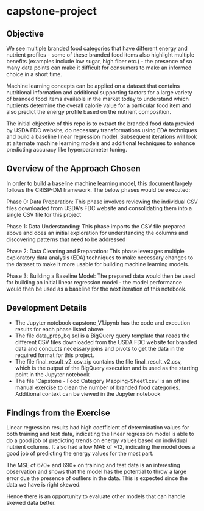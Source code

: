 # capstone-project

## Objective
We see multiple branded food categories that have different energy and nutrient profiles - some of these branded food items also highlight multiple benefits (examples include low sugar, high fiber etc.) - the presence of so many data points can make it difficult for consumers to make an informed choice in a short time.

Machine learning concepts can be applied on a dataset that contains nutritional information and additional supporting factors for a large variety of branded food items available in the market today to understand which nutrients determine the overall calorie value for a particular food item and also predict the energy profile based on the nutrient composition. 

The initial objective of this repo is to extract the branded food data provied by USDA FDC website, do necessary transformations using EDA techniques and build a baseline linear regression model. Subsequent iterations will look at alternate machine learning models and additional techniques to enhance predicting accuracy like hyperparameter tuning. 

## Overview of the Approach Chosen
In order to build a baseline machine learning model, this document largely follows the CRISP-DM framework. The below phases would be executed:

Phase 0: Data Preparation: This phase involves reviewing the individual CSV files downloaded from USDA's FDC website and consolidating them into a single CSV file for this project

Phase 1: Data Understanding: This phase imports the CSV file prepared above and does an initial exploration for understanding the columns and discovering patterns that need to be addressed

Phase 2: Data Cleaning and Preparation: This phase leverages multiple exploratory data analysis (EDA) techniques to make necessary changes to the dataset to make it more usable for building machine learning models. 

Phase 3: Building a Baseline Model: The prepared data would then be used for building an initial linear regression model - the model performance would then be used as a baseline for the next iteration of this notebook.

## Development Details
- The Jupyter notebook capstone_V1.ipynb has the code and execution results for each phase listed above
- The file data_prep_bq.sql is a BigQuery query template that reads the different CSV files downloaded from the USDA FDC website for branded data and conducts necessary joins and pivots to get the data in the required format for this project.
- The file final_result_v2_csv.zip contains the file final_result_v2.csv, which is the output of the BigQuery execution and is used as the starting point in the Jupyter notebook
- The file 'Capstone - Food Category Mapping-Sheet1.csv' is an offline manual exercise to clean the number of branded food categories. Additional context can be viewed in the Jupyter notebook


## Findings from the Exercise
Linear regression results had high coefficient of determination values for both training and test data, indicating the linear regression model is able to do a good job of predicting trends on energy values based on individual nutrient columns. It also had a low MAE of ~12, indicating the model does a good job of predicting the energy values for the most part.

The MSE of 670+ and 690+ on training and test data is an interesting observation and shows that the model has the potential to throw a large error due the presence of outliers in the data. This is expected since the data we have is right skewed.

Hence there is an opportunity to evaluate other models that can handle skewed data better.



